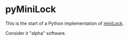 pyMiniLock
==========

This is the start of a Python implementation of [miniLock].

Consider it "alpha" software.

[miniLock]:https://github.com/kaepora/miniLock

